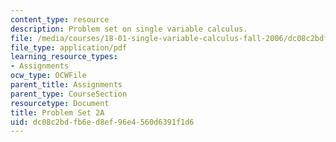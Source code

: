 ```yaml
---
content_type: resource
description: Problem set on single variable calculus.
file: /media/courses/18-01-single-variable-calculus-fall-2006/dc08c2bdfb6ed8ef96e4560d6391f1d6_ps2a.pdf
file_type: application/pdf
learning_resource_types:
- Assignments
ocw_type: OCWFile
parent_title: Assignments
parent_type: CourseSection
resourcetype: Document
title: Problem Set 2A
uid: dc08c2bd-fb6e-d8ef-96e4-560d6391f1d6
---
```

